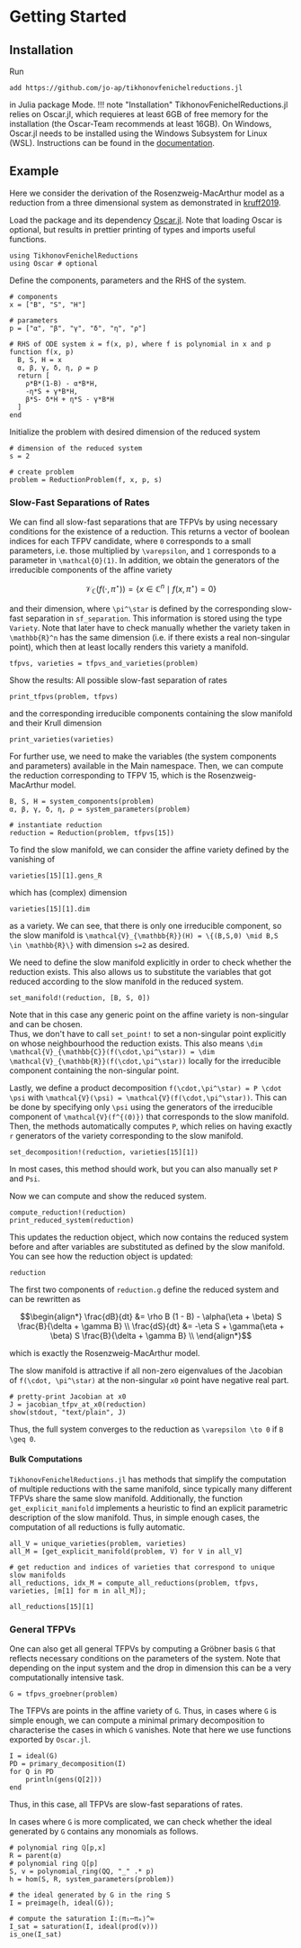 # Getting Started

## Installation
Run
~~~
add https://github.com/jo-ap/tikhonovfenichelreductions.jl
~~~
in Julia package Mode.
!!! note "Installation"
    TikhonovFenichelReductions.jl relies on Oscar.jl, which requieres at least
    6GB of free memory for the installation (the Oscar-Team recommends at least
    16GB).
    On Windows, Oscar.jl needs to be installed using the Windows Subsystem for
    Linux (WSL).
    Instructions can be found in the
    [documentation](https://www.oscar-system.org/getting-started/install-win/).
    


## Example
Here we consider the derivation of the Rosenzweig-MacArthur model as a
reduction from a three dimensional system as demonstrated in
[kruff2019](@cite). 

Load the package and its dependency [Oscar.jl](https://www.oscar-system.org/). 
Note that loading Oscar is optional, but results in prettier printing of
types and imports useful functions.
```@example 1
using TikhonovFenichelReductions
using Oscar # optional
```
Define the components, parameters and the RHS of the system. 
```@example 1
# components
x = ["B", "S", "H"]

# parameters
p = ["α", "β", "γ", "δ", "η", "ρ"]

# RHS of ODE system ẋ = f(x, p), where f is polynomial in x and p
function f(x, p)
  B, S, H = x
  α, β, γ, δ, η, ρ = p
  return [
    ρ*B*(1-B) - α*B*H,
    -η*S + γ*B*H,
    β*S- δ*H + η*S - γ*B*H
  ]
end
```

Initialize the problem with desired dimension of the reduced system
```@example 1
# dimension of the reduced system
s = 2

# create problem
problem = ReductionProblem(f, x, p, s)
```
### Slow-Fast Separations of Rates
We can find all slow-fast separations that are TFPVs by using necessary
conditions for the existence of a reduction. 
This returns a vector of boolean indices for each TFPV candidate, where ``0``
corresponds to a small parameters, i.e. those multiplied by ``\varepsilon``,
and ``1`` corresponds to a parameter in ``\mathcal{O}(1)``.
In addition, we obtain the generators of the irreducible components of the
affine variety 
```math
\mathcal{V}_{\mathbb{C}}(f(\cdot,\pi^\star)) = \{x\in\mathbb{C}^n \mid f(x,\pi^\star)=0\}
```
and their dimension, where ``\pi^\star`` is defined by the corresponding
slow-fast separation in `sf_separation`. 
This information is stored using the type `Variety`.
Note that later have to check manually whether the variety taken in
``\mathbb{R}^n`` has the same dimension (i.e. if there exists a real
non-singular point), which then at least locally renders this variety a
manifold.

```@example 1
tfpvs, varieties = tfpvs_and_varieties(problem)
```
Show the results: All possible slow-fast separation of rates 
```@example 1
print_tfpvs(problem, tfpvs)
```
and the corresponding irreducible components containing the slow manifold and their
Krull dimension
```@example 1
print_varieties(varieties)
```

For further use, we need to make the variables (the system components and
parameters) available in the Main namespace.
Then, we can compute the reduction corresponding to TFPV 15, which is the
Rosenzweig-MacArthur model.
```@example 1
B, S, H = system_components(problem)
α, β, γ, δ, η, ρ = system_parameters(problem)

# instantiate reduction 
reduction = Reduction(problem, tfpvs[15])
```

To find the slow manifold, we can consider the affine variety defined by the vanishing of
```@example 1
varieties[15][1].gens_R
```
which has (complex) dimension
```@example 1
varieties[15][1].dim
```
as a variety. 
We can see, that there is only one irreducible component, so the slow manifold is 
``\mathcal{V}_{\mathbb{R}}(H) = \{(B,S,0) \mid B,S \in \mathbb{R}\}``
with dimension ``s=2`` as desired.

We need to define the slow manifold explicitly in order to check whether the
reduction exists. 
This also allows us to substitute the variables that got reduced according to
the slow manifold in the reduced system.
```@example 1
set_manifold!(reduction, [B, S, 0])
```

Note that in this case any generic point on the affine variety is non-singular
and can be chosen.  
Thus, we don't have to call `set_point!` to set a non-singular point explicitly
on whose neighbourhood the reduction exists. 
This also means ``\dim \mathcal{V}_{\mathbb{C}}(f(\cdot,\pi^\star)) = \dim
\mathcal{V}_{\mathbb{R}}(f(\cdot,\pi^\star))`` locally for the irreducible
component containing the non-singular point.

Lastly, we define a product decomposition ``f(\cdot,\pi^\star) = P \cdot \psi``
with ``\mathcal{V}(\psi) = \mathcal{V}(f(\cdot,\pi^\star))``.
This can be done by specifying only ``\psi`` using the generators of the
irreducible component of ``\mathcal{V}(f^{(0)})`` that corresponds to the slow
manifold.
Then, the methods automatically computes ``P``, which relies on having exactly
``r`` generators of the variety corresponding to the slow manifold.
```@example 1
set_decomposition!(reduction, varieties[15][1])
```
In most cases, this method should work, but you can also manually set ``P`` and
``Psi``.

Now we can compute and show the reduced system.
```@example 1
compute_reduction!(reduction)
print_reduced_system(reduction)
```
This updates the reduction object, which now contains the reduced system before
and after variables are substituted as defined by the slow manifold.
You can see how the reduction object is updated:
```@example 1 
reduction
```
The first two components of ```reduction.g``` define the reduced system and can
be rewritten as 
```math
\begin{align*}
\frac{dB}{dt} &= \rho B (1 - B) - \alpha(\eta + \beta) S \frac{B}{\delta + \gamma B} \\
\frac{dS}{dt} &= -\eta S + \gamma(\eta + \beta) S \frac{B}{\delta + \gamma B} \\
\end{align*}
```
which is exactly the Rosenzweig-MacArthur model.

The slow manifold is attractive if all non-zero eigenvalues of the Jacobian of
``f(\cdot, \pi^\star)`` at the non-singular `x0` point have negative real part.
```@example 1 
# pretty-print Jacobian at x0
J = jacobian_tfpv_at_x0(reduction)
show(stdout, "text/plain", J)
```
Thus, the full system converges to the reduction as ``\varepsilon \to 0`` if 
``B \geq 0``. 

#### Bulk Computations 
`TikhonovFenichelReductions.jl` has methods that simplify the computation of
multiple reductions with the same manifold, since typically many different TFPVs
share the same slow manifold.
Additionally, the function `get_explicit_manifold` implements a heuristic 
to find an explicit parametric description of the slow manifold.
Thus, in simple enough cases, the computation of all reductions is fully
automatic. 

```@example 1
all_V = unique_varieties(problem, varieties)
all_M = [get_explicit_manifold(problem, V) for V in all_V] 

# get reduction and indices of varieties that correspond to unique slow manifolds
all_reductions, idx_M = compute_all_reductions(problem, tfpvs, varieties, [m[1] for m in all_M]);

all_reductions[15][1]
```

### General TFPVs 

One can also get all general TFPVs by computing a Gröbner basis `G` that
reflects necessary conditions on the parameters of the system. 
Note that depending on the input system and the drop in dimension this can be a
very computationally intensive task.
```@example 1
G = tfpvs_groebner(problem)
```
The TFPVs are points in the affine variety of `G`. 
Thus, in cases where `G` is simple enough, we can compute a minimal primary
decomposition to characterise the cases in which `G` vanishes. 
Note that here we use functions exported by `Oscar.jl`.
```@example 1 
I = ideal(G)
PD = primary_decomposition(I)
for Q in PD
    println(gens(Q[2]))
end
```
Thus, in this case, all TFPVs are slow-fast separations of rates.

In cases where `G` is more complicated, we can check whether the ideal generated
by `G` contains any monomials as follows. 
```@example 1
# polynomial ring ℚ[p,x]
R = parent(α)
# polynomial ring ℚ[p]
S, v = polynomial_ring(QQ, "_" .* p)
h = hom(S, R, system_parameters(problem))

# the ideal generated by G in the ring S
I = preimage(h, ideal(G));

# compute the saturation I:⟨π₁⋯πₘ⟩^∞
I_sat = saturation(I, ideal(prod(v)))
is_one(I_sat)
```









